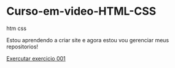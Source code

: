 # Curso-em-video-HTML-CSS
 htm css

Estou aprendendo a criar site e agora estou vou gerenciar meus repositorios!

<a href="https://falcaomil.github.io/Curso-em-video-HTML-CSS/exercicios/ex001/index.html">Exercutar exercicio 001